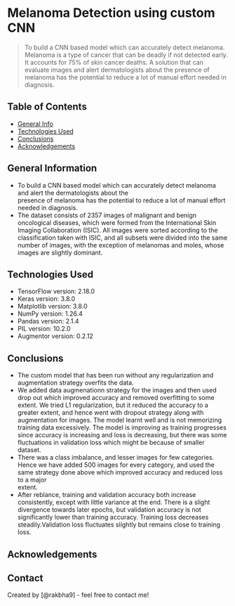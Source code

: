 # Melanoma Detection using custom CNN
> To build a CNN based model which can accurately detect melanoma. Melanoma is a type of cancer that can be deadly if not detected early. It accounts for 75% of skin cancer deaths. A solution that can evaluate images and alert dermatologists about the presence of melanoma has the potential to reduce a lot of manual effort needed in diagnosis.

## Table of Contents
* [General Info](#general-information)
* [Technologies Used](#technologies-used)
* [Conclusions](#conclusions)
* [Acknowledgements](#acknowledgements)

## General Information
- To build a CNN based model which can accurately detect melanoma and alert the dermatologists about the    
  presence of melanoma has the potential to reduce a lot of manual effort needed in diagnosis.
- The dataset consists of 2357 images of malignant and benign oncological diseases, which were formed from the  International Skin Imaging Collaboration (ISIC). All images were sorted according to the classification taken  with ISIC, and all subsets were divided into the same number of images, with the exception of melanomas and
  moles, whose images are slightly dominant.

## Technologies Used
- TensorFlow version: 2.18.0
- Keras version: 3.8.0
- Matplotlib version: 3.8.0
- NumPy version: 1.26.4
- Pandas version: 2.1.4
- PIL version: 10.2.0
- Augmentor version: 0.2.12

## Conclusions
- The custom model that has been run without any regularization and augmentation strategy overfits the data.
- We added data augmenationn strategy for the images and then used drop out which improved accuracy and removed  overfitting to some extent. We tried  L1 regularization, but it reduced the accuracy to a greater extent, and  hence went with dropout strategy along with augmentation for images. 
  The model learnt well and is not memorizing training data excessively. The model is improving as training
  progresses since accuracy is increasing and loss is decreasing, but there was some fluctuations in 
  validation loss which might be because of smaller dataset. 
- There was a class imbalance, and lesser images for few categories. Hence we have added 500 images for every
  category, and used the same strategy done above which improved accuracy and reduced loss to a major    
  extent.
- After reblance, training and validation accuracy both increase consistently, except with little variance at
  the end. There is a slight divergence towards later epochs, but validation accuracy is not significantly    lower than training accuracy. Training loss decreases steadily.Validation loss fluctuates slightly but remains close to training loss.

## Acknowledgements


## Contact
Created by [@rakbha9] - feel free to contact me!

